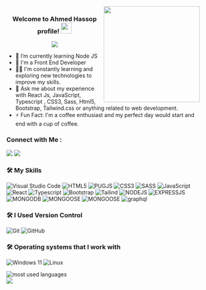 <img width="250" align="right" src="https://c.tenor.com/_DOBjnGspYAAAAAM/code-coding.gif">

<h3 align="center">
  Welcome to Ahmed Hassop profile!
  <img src="https://media.giphy.com/media/hvRJCLFzcasrR4ia7z/giphy.gif" width="28">
</h3>

<!-- Typing SVG by DenverCoder1 - https://github.com/DenverCoder1/readme-typing-svg -->
<p align="center">
  <a href="https://github.com/DenverCoder1/readme-typing-svg"><img src="https://readme-typing-svg.herokuapp.com/?lines=Front-End%20web%20developer;Always%20learning%20new%20things&font=Fira%20Code&center=true&width=440&height=45&color=f75c7e&vCenter=true&size=22"></a>
</p> 

- 🌱 I’m currently learning Node JS
- 🏢 I'm a Front End Developer
- 👨‍💻 I'm constantly learning and exploring new technologies to improve my skills.
- 💬 Ask me about my experience with React Js, JavaScript, Typescript , CSS3, Sass, Html5, Bootstrap, Tailwind.css or anything related to web development.
- ⚡ Fun Fact: I'm a coffee enthusiast and my perfect day would start and end with a cup of coffee.


### Connect with Me :
<a href="https://linkedin.com/in/ahmed-hassop/" target="_blank"><img  src="https://img.shields.io/badge/-Ahmed%20Hassob-0077B5?style=for-the-badge&logo=linkedin&logoColor=white"></a>
<a href="https://www.facebook.com/Alfa01555" target="_blank"><img src="https://img.shields.io/badge/-Ahmed%20Hassob-0077B5?style=for-the-badge&logo=Facebook&logoColor=white"/></a>
### 🛠 My Skills 
![Visual Studio Code](https://img.shields.io/badge/Visual%20Studio%20Code-0078d7.svg?style=for-the-badge&logo=visual-studio-code&logoColor=white)
![HTML5](https://img.shields.io/badge/html5-%23E34F26.svg?style=for-the-badge&logo=html5&logoColor=white)
![PUGJS](https://img.shields.io/badge/pug-%23A86454?style=for-the-badge&logo=pug&logoColor=white&logoSize=auto)
![CSS3](https://img.shields.io/badge/css3-%231572B6.svg?style=for-the-badge&logo=css3&logoColor=white)
![SASS](https://img.shields.io/badge/sass-%231572B6.svg?style=for-the-badge&logo=sass&logoColor=white)
![JavaScript](https://img.shields.io/badge/javascript-%23323330.svg?style=for-the-badge&logo=javascript&logoColor=%23F7DF1E)
![React](https://img.shields.io/badge/React-%23323330.svg?style=for-the-badge&logo=React&logoColor=%23F7DF1E)
![Typescript](https://img.shields.io/badge/Typescript-%23323330.svg?style=for-the-badge&logo=Typescript&logoColor=%23F7DF1E)
![Bootstrap](https://img.shields.io/badge/bootstrap-%238511FA.svg?style=for-the-badge&logo=bootstrap&logoColor=white)
![Tailind](https://img.shields.io/badge/Tailwind_CSS-38B2AC?style=for-the-badge&logo=tailwind-css&logoColor=white)
![NODEJS](https://img.shields.io/badge/nodeJS-%235FA04E?style=for-the-badge&logo=nodedotjs&logoColor=white)
![EXPRESSJS](https://img.shields.io/badge/Expreesjs-%23000000?style=for-the-badge&logo=express&logoColor=white&logoSize=auto)
![MONGODB](https://img.shields.io/badge/mongodb-%2347A248?style=for-the-badge&logo=mongodb&logoColor=white)
![MONGOOSE](https://img.shields.io/badge/mongoose-%23880000?style=for-the-badge&logo=mongoose&logoColor=white&logoSize=auto)
![MONGOOSE](https://img.shields.io/badge/mongoose-%23880000?style=for-the-badge&logo=mongoose&logoColor=white&logoSize=auto)
![graphql](https://img.shields.io/badge/graphql-%23E10098?style=for-the-badge&logo=graphql&label=graphql)



### 🛠 I Used Version Control
![Git](https://img.shields.io/badge/git-%23F05033.svg?style=for-the-badge&logo=git&logoColor=white)
![GitHub](https://img.shields.io/badge/github-%23121011.svg?style=for-the-badge&logo=github&logoColor=white)


### 🛠 Operating systems that I work with
![Windows 11](https://img.shields.io/badge/Windows%2011-%230079d5.svg?style=for-the-badge&logo=Windows%2011&logoColor=white)
![Linux](https://img.shields.io/badge/Linux-FCC624?style=for-the-badge&logo=linux&logoColor=black)


<img align="left" src="https://github-readme-stats.vercel.app/api/top-langs?username=alfa155518&show_icons=true&locale=en&layout=compact&theme=radical" alt="most used languages" />
<br>
<a href="https://komarev.com/ghpvc/?username=alfa155518&style=for-the-badge">
    <img src="https://komarev.com/ghpvc/?username=alfa155518&style=for-the-badge">
</a>
